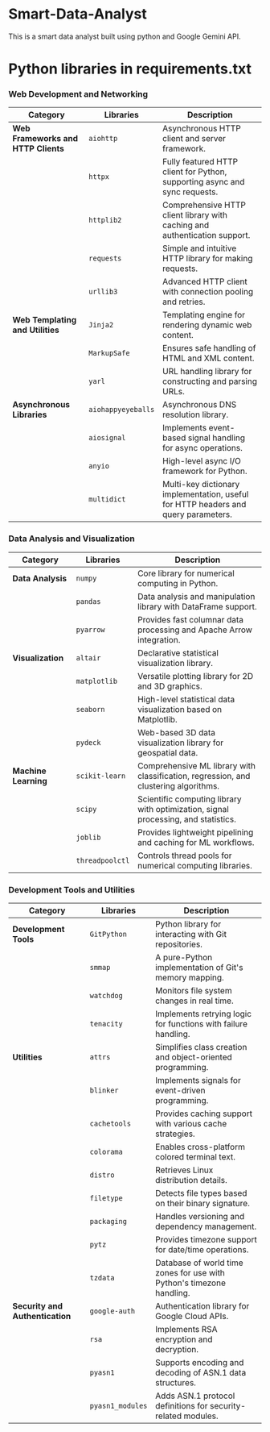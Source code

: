 # Smart-Data-Analyst

This is a smart data analyst built using python and Google Gemini API.

# Python libraries in requirements.txt

### **Web Development and Networking**  

| **Category**                         | **Libraries**                                      | **Description** |
|--------------------------------------|--------------------------------------------------|----------------|
| **Web Frameworks and HTTP Clients**  | `aiohttp`  | Asynchronous HTTP client and server framework. |
|                                      | `httpx`  | Fully featured HTTP client for Python, supporting async and sync requests. |
|                                      | `httplib2`  | Comprehensive HTTP client library with caching and authentication support. |
|                                      | `requests`  | Simple and intuitive HTTP library for making requests. |
|                                      | `urllib3`  | Advanced HTTP client with connection pooling and retries. |
| **Web Templating and Utilities**     | `Jinja2`  | Templating engine for rendering dynamic web content. |
|                                      | `MarkupSafe`  | Ensures safe handling of HTML and XML content. |
|                                      | `yarl`  | URL handling library for constructing and parsing URLs. |
| **Asynchronous Libraries**           | `aiohappyeyeballs`  | Asynchronous DNS resolution library. |
|                                      | `aiosignal`  | Implements event-based signal handling for async operations. |
|                                      | `anyio`  | High-level async I/O framework for Python. |
|                                      | `multidict`  | Multi-key dictionary implementation, useful for HTTP headers and query parameters. |

### **Data Analysis and Visualization**  

| **Category**           | **Libraries**                                 | **Description** |
|----------------------|-------------------------------------------|----------------|
| **Data Analysis**    | `numpy`  | Core library for numerical computing in Python. |
|                      | `pandas`  | Data analysis and manipulation library with DataFrame support. |
|                      | `pyarrow`  | Provides fast columnar data processing and Apache Arrow integration. |
| **Visualization**    | `altair`  | Declarative statistical visualization library. |
|                      | `matplotlib`  | Versatile plotting library for 2D and 3D graphics. |
|                      | `seaborn`  | High-level statistical data visualization based on Matplotlib. |
|                      | `pydeck`  | Web-based 3D data visualization library for geospatial data. |
| **Machine Learning** | `scikit-learn`  | Comprehensive ML library with classification, regression, and clustering algorithms. |
|                      | `scipy`  | Scientific computing library with optimization, signal processing, and statistics. |
|                      | `joblib`  | Provides lightweight pipelining and caching for ML workflows. |
|                      | `threadpoolctl`  | Controls thread pools for numerical computing libraries. |

### **Development Tools and Utilities**  

| **Category**                    | **Libraries**                                           | **Description** |
|---------------------------------|-----------------------------------------------------|----------------|
| **Development Tools**           | `GitPython`  | Python library for interacting with Git repositories. |
|                                 | `smmap`  | A pure-Python implementation of Git's memory mapping. |
|                                 | `watchdog`  | Monitors file system changes in real time. |
|                                 | `tenacity`  | Implements retrying logic for functions with failure handling. |
| **Utilities**                   | `attrs`  | Simplifies class creation and object-oriented programming. |
|                                 | `blinker`  | Implements signals for event-driven programming. |
|                                 | `cachetools`  | Provides caching support with various cache strategies. |
|                                 | `colorama`  | Enables cross-platform colored terminal text. |
|                                 | `distro`  | Retrieves Linux distribution details. |
|                                 | `filetype`  | Detects file types based on their binary signature. |
|                                 | `packaging`  | Handles versioning and dependency management. |
|                                 | `pytz`  | Provides timezone support for date/time operations. |
|                                 | `tzdata`  | Database of world time zones for use with Python's timezone handling. |
| **Security and Authentication** | `google-auth`  | Authentication library for Google Cloud APIs. |
|                                 | `rsa`  | Implements RSA encryption and decryption. |
|                                 | `pyasn1`  | Supports encoding and decoding of ASN.1 data structures. |
|                                 | `pyasn1_modules`  | Adds ASN.1 protocol definitions for security-related modules. |
